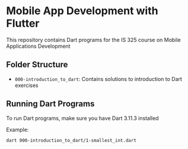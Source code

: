 # Mobile App Development with Flutter

This repository contains Dart programs for the IS 325 course on Mobile Applications Development

## Folder Structure

- `000-introduction_to_dart`: Contains solutions to introduction to Dart exercises

## Running Dart Programs

To run Dart programs, make sure you have Dart 3.11.3 installed

Example:
```bash
dart 000-introduction_to_dart/1-smallest_int.dart
